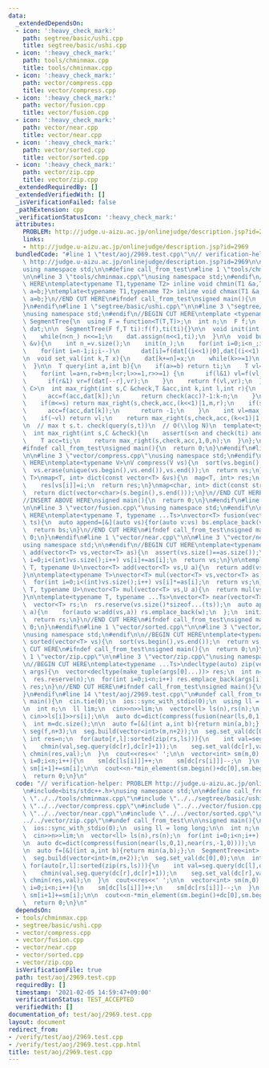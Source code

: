 ```yaml
---
data:
  _extendedDependsOn:
  - icon: ':heavy_check_mark:'
    path: segtree/basic/ushi.cpp
    title: segtree/basic/ushi.cpp
  - icon: ':heavy_check_mark:'
    path: tools/chminmax.cpp
    title: tools/chminmax.cpp
  - icon: ':heavy_check_mark:'
    path: vector/compress.cpp
    title: vector/compress.cpp
  - icon: ':heavy_check_mark:'
    path: vector/fusion.cpp
    title: vector/fusion.cpp
  - icon: ':heavy_check_mark:'
    path: vector/near.cpp
    title: vector/near.cpp
  - icon: ':heavy_check_mark:'
    path: vector/sorted.cpp
    title: vector/sorted.cpp
  - icon: ':heavy_check_mark:'
    path: vector/zip.cpp
    title: vector/zip.cpp
  _extendedRequiredBy: []
  _extendedVerifiedWith: []
  _isVerificationFailed: false
  _pathExtension: cpp
  _verificationStatusIcon: ':heavy_check_mark:'
  attributes:
    PROBLEM: http://judge.u-aizu.ac.jp/onlinejudge/description.jsp?id=2969
    links:
    - http://judge.u-aizu.ac.jp/onlinejudge/description.jsp?id=2969
  bundledCode: "#line 1 \"test/aoj/2969.test.cpp\"\n// verification-helper: PROBLEM\
    \ http://judge.u-aizu.ac.jp/onlinejudge/description.jsp?id=2969\n\n#include<bits/stdc++.h>\n\
    using namespace std;\n\n#define call_from_test\n#line 1 \"tools/chminmax.cpp\"\
    \n\n#line 3 \"tools/chminmax.cpp\"\nusing namespace std;\n#endif\n//BEGIN CUT\
    \ HERE\ntemplate<typename T1,typename T2> inline void chmin(T1 &a,T2 b){if(a>b)\
    \ a=b;}\ntemplate<typename T1,typename T2> inline void chmax(T1 &a,T2 b){if(a<b)\
    \ a=b;}\n//END CUT HERE\n#ifndef call_from_test\nsigned main(){\n  return 0;\n\
    }\n#endif\n#line 1 \"segtree/basic/ushi.cpp\"\n\n#line 3 \"segtree/basic/ushi.cpp\"\
    \nusing namespace std;\n#endif\n//BEGIN CUT HERE\ntemplate <typename T>\nstruct\
    \ SegmentTree{\n  using F = function<T(T,T)>;\n  int n;\n  F f;\n  T ti;\n  vector<T>\
    \ dat;\n\n  SegmentTree(F f,T ti):f(f),ti(ti){}\n\n  void init(int n_){\n    n=1;\n\
    \    while(n<n_) n<<=1;\n    dat.assign(n<<1,ti);\n  }\n\n  void build(const vector<T>\
    \ &v){\n    int n_=v.size();\n    init(n_);\n    for(int i=0;i<n_;i++) dat[n+i]=v[i];\n\
    \    for(int i=n-1;i;i--)\n      dat[i]=f(dat[(i<<1)|0],dat[(i<<1)|1]);\n  }\n\
    \n  void set_val(int k,T x){\n    dat[k+=n]=x;\n    while(k>>=1)\n      dat[k]=f(dat[(k<<1)|0],dat[(k<<1)|1]);\n\
    \  }\n\n  T query(int a,int b){\n    if(a>=b) return ti;\n    T vl=ti,vr=ti;\n\
    \    for(int l=a+n,r=b+n;l<r;l>>=1,r>>=1) {\n      if(l&1) vl=f(vl,dat[l++]);\n\
    \      if(r&1) vr=f(dat[--r],vr);\n    }\n    return f(vl,vr);\n  }\n\n  template<typename\
    \ C>\n  int max_right(int s,C &check,T &acc,int k,int l,int r){\n    if(l+1==r){\n\
    \      acc=f(acc,dat[k]);\n      return check(acc)?-1:k-n;\n    }\n    int m=(l+r)>>1;\n\
    \    if(m<=s) return max_right(s,check,acc,(k<<1)|1,m,r);\n    if(s<=l and check(f(acc,dat[k]))){\n\
    \      acc=f(acc,dat[k]);\n      return -1;\n    }\n    int vl=max_right(s,check,acc,(k<<1)|0,l,m);\n\
    \    if(~vl) return vl;\n    return max_right(s,check,acc,(k<<1)|1,m,r);\n  }\n\
    \n  // max t s.t. check(query(s,t))\n  // O(\\log N)\n  template<typename C>\n\
    \  int max_right(int s,C &check){\n    assert(s<n and check(ti) and not check(query(s,n)));\n\
    \    T acc=ti;\n    return max_right(s,check,acc,1,0,n);\n  }\n};\n//END CUT HERE\n\
    #ifndef call_from_test\nsigned main(){\n  return 0;\n}\n#endif\n#line 1 \"vector/compress.cpp\"\
    \n\n#line 3 \"vector/compress.cpp\"\nusing namespace std;\n#endif\n\n//BEGIN CUT\
    \ HERE\ntemplate<typename V>\nV compress(V vs){\n  sort(vs.begin(),vs.end());\n\
    \  vs.erase(unique(vs.begin(),vs.end()),vs.end());\n  return vs;\n}\ntemplate<typename\
    \ T>\nmap<T, int> dict(const vector<T> &vs){\n  map<T, int> res;\n  for(int i=0;i<(int)vs.size();i++)\n\
    \    res[vs[i]]=i;\n  return res;\n}\nmap<char, int> dict(const string &s){\n\
    \  return dict(vector<char>(s.begin(),s.end()));\n}\n//END CUT HERE\n#ifndef call_from_test\n\
    //INSERT ABOVE HERE\nsigned main(){\n  return 0;\n}\n#endif\n#line 1 \"vector/fusion.cpp\"\
    \n\n#line 3 \"vector/fusion.cpp\"\nusing namespace std;\n#endif\n\n//BEGIN CUT\
    \ HERE\ntemplate<typename T, typename ...Ts>\nvector<T> fusion(vector<T> bs,Ts...\
    \ ts){\n  auto append=[&](auto vs){for(auto v:vs) bs.emplace_back(v);};\n  initializer_list<int>{(void(append(ts)),0)...};\n\
    \  return bs;\n}\n//END CUT HERE\n#ifndef call_from_test\nsigned main(){\n  return\
    \ 0;\n}\n#endif\n#line 1 \"vector/near.cpp\"\n\n#line 3 \"vector/near.cpp\"\n\
    using namespace std;\n\n#endif\n//BEGIN CUT HERE\ntemplate<typename T>\nvector<T>\
    \ add(vector<T> vs,vector<T> as){\n  assert(vs.size()==as.size());\n  for(int\
    \ i=0;i<(int)vs.size();i++) vs[i]+=as[i];\n  return vs;\n}\n\ntemplate<typename\
    \ T, typename U>\nvector<T> add(vector<T> vs,U a){\n  return add(vs,vector<T>(vs.size(),a));\n\
    }\n\ntemplate<typename T>\nvector<T> mul(vector<T> vs,vector<T> as){\n  assert(vs.size()==as.size());\n\
    \  for(int i=0;i<(int)vs.size();i++) vs[i]*=as[i];\n  return vs;\n}\n\ntemplate<typename\
    \ T, typename U>\nvector<T> mul(vector<T> vs,U a){\n  return mul(vs,vector<T>(vs.size(),a));\n\
    }\n\ntemplate<typename T, typename ...Ts>\nvector<T> near(vector<T> vs,Ts... ts){\n\
    \  vector<T> rs;\n  rs.reserve(vs.size()*sizeof...(ts));\n  auto append=[&](auto\
    \ a){\n    for(auto w:add(vs,a)) rs.emplace_back(w);\n  };\n  initializer_list<int>{(void(append(ts)),0)...};\n\
    \  return rs;\n}\n//END CUT HERE\n#ifndef call_from_test\nsigned main(){\n  return\
    \ 0;\n}\n#endif\n#line 1 \"vector/sorted.cpp\"\n\n#line 3 \"vector/sorted.cpp\"\
    \nusing namespace std;\n#endif\n\n//BEGIN CUT HERE\ntemplate<typename T>\nvector<T>\
    \ sorted(vector<T> vs){\n  sort(vs.begin(),vs.end());\n  return vs;\n}\n//END\
    \ CUT HERE\n#ifndef call_from_test\nsigned main(){\n  return 0;\n}\n#endif\n#line\
    \ 1 \"vector/zip.cpp\"\n\n#line 3 \"vector/zip.cpp\"\nusing namespace std;\n#endif\n\
    \n//BEGIN CUT HERE\ntemplate<typename ...Ts>\ndecltype(auto) zip(vector<Ts>...\
    \ args){\n  vector<decltype(make_tuple(args[0]...))> res;\n  int n=min({args.size()...});\n\
    \  res.reserve(n);\n  for(int i=0;i<n;i++) res.emplace_back(args[i]...);\n  return\
    \ res;\n}\n//END CUT HERE\n#ifndef call_from_test\nsigned main(){\n  return 0;\n\
    }\n#endif\n#line 14 \"test/aoj/2969.test.cpp\"\n#undef call_from_test\n\n\nsigned\
    \ main(){\n  cin.tie(0);\n  ios::sync_with_stdio(0);\n  using ll = long long;\n\
    \n  int n;\n  ll lim;\n  cin>>n>>lim;\n  vector<ll> ls(n),rs(n);\n  for(int i=0;i<n;i++)\
    \ cin>>ls[i]>>rs[i];\n\n  auto dc=dict(compress(fusion(near(ls,0,1),near(rs,-1,0))));\n\
    \  int m=dc.size();\n\n  auto f=[&](int a,int b){return min(a,b);};\n  SegmentTree<int>\
    \ seg(f,n+3);\n  seg.build(vector<int>(m,n+2));\n  seg.set_val(dc[0],0);\n\n \
    \ int res=n;\n  for(auto[r,l]:sorted(zip(rs,ls))){\n    int val=seg.query(dc[l],dc[r])+1;\n\
    \    chmin(val,seg.query(dc[r],dc[r]+1));\n    seg.set_val(dc[r],val);\n    if(r==lim)\
    \ chmin(res,val);\n  }\n  cout<<res<<' ';\n\n  vector<int> sm(m,0);\n  for(int\
    \ i=0;i<n;i++){\n    sm[dc[ls[i]]]++;\n    sm[dc[rs[i]]]--;\n  }\n  for(int i=0;i+1<m;i++)\
    \ sm[i+1]+=sm[i];\n\n  cout<<n-*min_element(sm.begin()+dc[0],sm.begin()+dc[lim])+1<<endl;\n\
    \  return 0;\n}\n"
  code: "// verification-helper: PROBLEM http://judge.u-aizu.ac.jp/onlinejudge/description.jsp?id=2969\n\
    \n#include<bits/stdc++.h>\nusing namespace std;\n\n#define call_from_test\n#include\
    \ \"../../tools/chminmax.cpp\"\n#include \"../../segtree/basic/ushi.cpp\"\n#include\
    \ \"../../vector/compress.cpp\"\n#include \"../../vector/fusion.cpp\"\n#include\
    \ \"../../vector/near.cpp\"\n#include \"../../vector/sorted.cpp\"\n#include \"\
    ../../vector/zip.cpp\"\n#undef call_from_test\n\n\nsigned main(){\n  cin.tie(0);\n\
    \  ios::sync_with_stdio(0);\n  using ll = long long;\n\n  int n;\n  ll lim;\n\
    \  cin>>n>>lim;\n  vector<ll> ls(n),rs(n);\n  for(int i=0;i<n;i++) cin>>ls[i]>>rs[i];\n\
    \n  auto dc=dict(compress(fusion(near(ls,0,1),near(rs,-1,0))));\n  int m=dc.size();\n\
    \n  auto f=[&](int a,int b){return min(a,b);};\n  SegmentTree<int> seg(f,n+3);\n\
    \  seg.build(vector<int>(m,n+2));\n  seg.set_val(dc[0],0);\n\n  int res=n;\n \
    \ for(auto[r,l]:sorted(zip(rs,ls))){\n    int val=seg.query(dc[l],dc[r])+1;\n\
    \    chmin(val,seg.query(dc[r],dc[r]+1));\n    seg.set_val(dc[r],val);\n    if(r==lim)\
    \ chmin(res,val);\n  }\n  cout<<res<<' ';\n\n  vector<int> sm(m,0);\n  for(int\
    \ i=0;i<n;i++){\n    sm[dc[ls[i]]]++;\n    sm[dc[rs[i]]]--;\n  }\n  for(int i=0;i+1<m;i++)\
    \ sm[i+1]+=sm[i];\n\n  cout<<n-*min_element(sm.begin()+dc[0],sm.begin()+dc[lim])+1<<endl;\n\
    \  return 0;\n}\n"
  dependsOn:
  - tools/chminmax.cpp
  - segtree/basic/ushi.cpp
  - vector/compress.cpp
  - vector/fusion.cpp
  - vector/near.cpp
  - vector/sorted.cpp
  - vector/zip.cpp
  isVerificationFile: true
  path: test/aoj/2969.test.cpp
  requiredBy: []
  timestamp: '2021-02-05 14:59:47+09:00'
  verificationStatus: TEST_ACCEPTED
  verifiedWith: []
documentation_of: test/aoj/2969.test.cpp
layout: document
redirect_from:
- /verify/test/aoj/2969.test.cpp
- /verify/test/aoj/2969.test.cpp.html
title: test/aoj/2969.test.cpp
---
```

